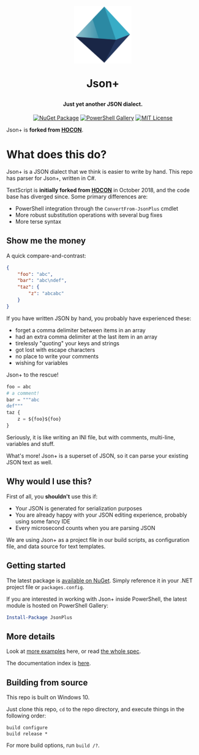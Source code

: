<h1 align="center">
  <img src="https://raw.githubusercontent.com/lizoc/jsonplus/master/icon.png" height="150" width="150"/>
  <p align="center">Json+</p>
  <p align="center" style="font-size: 0.5em">Just yet another JSON dialect.</p>
</h1>
<p align="center">
    <a href="https://www.nuget.org/packages/Lizoc.JsonPlus"><img src="https://img.shields.io/nuget/v/Lizoc.JsonPlus.svg?style=for-the-badge" alt="NuGet Package"></a>
    <a href="https://www.powershellgallery.com/packages/JsonPlus"><img src="https://img.shields.io/powershellgallery/v/jsonplus.svg?style=for-the-badge" alt="PowerShell Gallery"></a>
    <a href="https://opensource.org/licenses/MIT"><img src="https://img.shields.io/badge/License-MIT-yellow.svg?style=for-the-badge" alt="MIT License"></a>
</p>

Json+ is **forked from [HOCON](https://github.com/akkadotnet/HOCON)**.

What does this do?
==================
Json+ is a JSON dialect that we think is easier to write by hand. This repo has parser for Json+, written in C#.

TextScript is **initially forked from [HOCON](https://github.com/akkadotnet/HOCON)** in October 2018, and the code base has diverged since. Some primary differences are:

- PowerShell integration through the `ConvertFrom-JsonPlus` cmdlet
- More robust substitution operations with several bug fixes
- More terse syntax


Show me the money
-----------------
A quick compare-and-contrast:

```JSON
{
    "foo": "abc",
    "bar": "abc\ndef",
    "taz": {
        "z": "abcabc"
    }
}
```

If you have written JSON by hand, you probably have experienced these:

- forget a comma delimiter between items in an array
- had an extra comma delimiter at the last item in an array
- tirelessly "quoting" your keys and strings
- got lost with escape characters
- no place to write your comments
- wishing for variables

Json+ to the rescue!

```python
foo = abc
# a comment!
bar = """abc
def"""
taz {
    z = ${foo}${foo}
}
```

Seriously, it is like writing an INI file, but with comments, multi-line, variables and stuff.

What's more! Json+ is a superset of JSON, so it can parse your existing JSON text as well.


Why would I use this?
---------------------
First of all, you **shouldn't** use this if:
- Your JSON is generated for serialization purposes
- You are already happy with your JSON editing experience, probably using some fancy IDE
- Every microsecond counts when you are parsing JSON

We are using Json+ as a project file in our build scripts, as configuration file, and data source for text templates.


Getting started
---------------
The latest package is [available on NuGet](https://www.nuget.org/packages/Lizoc.JsonPlus). Simply reference it in your .NET project file or `packages.config`.

If you are interested in working with Json+ inside PowerShell, the latest module is hosted on PowerShell Gallery:

```PowerShell
Install-Package JsonPlus
```


More details
------------
Look at [more examples](./docs/example.md) here, or read [the whole spec](./docs/spec.md).

The documentation index is [here](./docs/README.md).


Building from source
--------------------
This repo is built on Windows 10.

Just clone this repo, `cd` to the repo directory, and execute things in the following order:

```batch
build configure
build release *
```

For more build options, run `build /?`.
